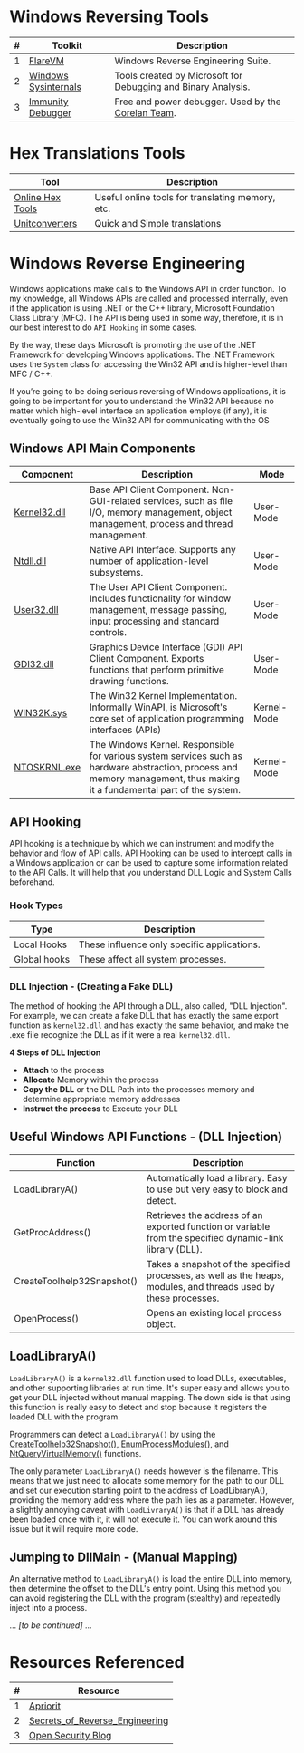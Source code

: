 # Windows Reversing Tools
| # | Toolkit | Description |
| --- | --- | --- |
| 1 | [FlareVM](https://github.com/fireeye/flare-vm) | Windows Reverse Engineering Suite. |
| 2 | [Windows Sysinternals](https://docs.microsoft.com/en-us/sysinternals/) | Tools created by Microsoft for Debugging and Binary Analysis. |
| 3 | [Immunity Debugger](https://www.immunityinc.com/products/debugger/) | Free and power debugger.  Used by the [Corelan Team](https://www.corelan.be/index.php/about-us/about-corelan-team/). |

# Hex Translations Tools
| Tool | Description |
| --- | --- |
| [Online Hex Tools](https://onlinehextools.com/) | Useful online tools for translating memory, etc. |
| [Unitconverters](https://www.unitconverters.net/numbers/base-10-to-base-8.htm) | Quick and Simple translations |

# Windows Reverse Engineering
Windows applications make calls to the Windows API in order function.  To my knowledge, all Windows APIs are called and processed internally, even if the application is using .NET or the C++ library, Microsoft Foundation Class Library (MFC).  The API is being used in some way, therefore, it is in our best interest to do `API Hooking` in some cases. 

By the way, these days Microsoft is promoting the use of the .NET Framework for developing Windows applications. The .NET Framework uses the `System` class for accessing the Win32 API and is higher-level than MFC / C++.

If you’re going to be doing serious reversing of Windows applications, it is going to be important for you to understand the Win32 API because no matter which high-level interface an application employs (if any), it is eventually going to use the Win32 API for communicating with the OS

## Windows API Main Components
| Component | Description | Mode |
| --- | --- | --- |
| [Kernel32.dll](https://en.wikipedia.org/wiki/Microsoft_Windows_library_files#KERNEL32.DLL) | Base API Client Component. Non-GUI-related services, such as file I/O, memory management, object management, process and thread management. | User-Mode |
| [Ntdll.dll](https://en.wikipedia.org/wiki/Microsoft_Windows_library_files#NTDLL.DLL) | Native API Interface. Supports any number of application-level subsystems. | User-Mode |
| [User32.dll](https://en.wikipedia.org/wiki/Microsoft_Windows_library_files#USER32.DLL) | The User API Client Component. Includes functionality for window management, message passing, input processing and standard controls. | User-Mode |
| [GDI32.dll](https://en.wikipedia.org/wiki/Microsoft_Windows_library_files#GDI32.DLL) | Graphics Device Interface (GDI) API Client Component. Exports functions that perform primitive drawing functions. | User-Mode |
| [WIN32K.sys](https://en.wikipedia.org/wiki/Windows_API) | The Win32 Kernel Implementation.  Informally WinAPI, is Microsoft's core set of application programming interfaces (APIs) | Kernel-Mode |
| [NTOSKRNL.exe](https://en.wikipedia.org/wiki/Ntoskrnl.exe) | The Windows Kernel. Responsible for various system services such as hardware abstraction, process and memory management, thus making it a fundamental part of the system. | Kernel-Mode |


## API Hooking
API hooking is a technique by which we can instrument and modify the behavior and flow of API calls. API Hooking can be used to intercept calls in a Windows application or can be used to capture some information related to the API Calls.  It will help that you understand DLL Logic and System Calls beforehand.

### Hook Types
| Type | Description |
| --- | --- |
| Local Hooks | These influence only specific applications. |
| Global hooks | These affect all system processes. |

### DLL Injection - (Creating a Fake DLL)
The method of hooking the API through a DLL, also called, "DLL Injection".  For example, we can create a fake DLL that has exactly the same export function as `kernel32.dll` and has exactly the same behavior, and make the .exe file recognize the DLL as if it were a real `kernel32.dll`.

**4 Steps of DLL Injection**
  - **Attach** to the process
  - **Allocate** Memory within the process
  - **Copy the DLL** or the DLL Path into the processes memory and determine appropriate memory addresses
  - **Instruct the process** to Execute your DLL

## Useful Windows API Functions - (DLL Injection)
| Function | Description |
| --- | --- |
| LoadLibraryA() | Automatically load a library.  Easy to use but very easy to block and detect. |
| GetProcAddress() | Retrieves the address of an exported function or variable from the specified dynamic-link library (DLL). |
| CreateToolhelp32Snapshot() | Takes a snapshot of the specified processes, as well as the heaps, modules, and threads used by these processes. |
| OpenProcess() | Opens an existing local process object. |

## LoadLibraryA()
`LoadLibraryA()` is a `kernel32.dll` function used to load DLLs, executables, and other supporting libraries at run time.  It's super easy and allows you to get your DLL injected without manual mapping.  The down side is that using this function is really easy to detect and stop because it registers the loaded DLL with the program.

Programmers can detect a `LoadLibraryA()` by using the [CreateToolhelp32Snapshot()](https://docs.microsoft.com/en-us/windows/win32/api/tlhelp32/nf-tlhelp32-createtoolhelp32snapshot), [EnumProcessModules()](https://docs.microsoft.com/en-us/windows/win32/api/psapi/nf-psapi-enumprocessmodules), and [NtQueryVirtualMemory()](https://docs.microsoft.com/en-us/windows-hardware/drivers/ddi/ntifs/nf-ntifs-ntqueryvirtualmemory) functions.

The only parameter `LoadLibraryA()` needs however is the filename.  This means that we just need to allocate some memory for the path to our DLL and set our execution starting point to the address of LoadLibraryA(), providing the memory address where the path lies as a parameter. However, a slightly annoying caveat with `LoadLivraryA()` is that if a DLL has already been loaded once with it, it will not execute it. You can work around this issue but it will require more code.

## Jumping to DllMain - (Manual Mapping)
An alternative method to `LoadLibraryA()` is load the entire DLL into memory, then determine the offset to the DLL's entry point. Using this method you can avoid registering the DLL with the program (stealthy) and repeatedly inject into a process.

... *[to be continued]* ...


# Resources Referenced
| # | Resource |
| --- | --- |
| 1 | [Apriorit](https://www.apriorit.com/dev-blog/160-apihooks) |
| 2 | [Secrets_of_Reverse_Engineering](https://www.foo.be/cours/dess-20122013/b/Eldad_Eilam-Reversing__Secrets_of_Reverse_Engineering-Wiley(2005).pdf) |
| 3 | [Open Security Blog](http://blog.opensecurityresearch.com/2013/01/windows-dll-injection-basics.html) |

